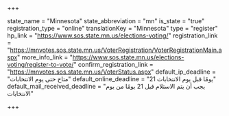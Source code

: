 +++

state_name = "Minnesota"
state_abbreviation = "mn"
is_state = "true"
registration_type = "online"
translationKey = "Minnesota"
type = "register"
hp_link = "https://www.sos.state.mn.us/elections-voting/"
registration_link = "https://mnvotes.sos.state.mn.us/VoterRegistration/VoterRegistrationMain.aspx"
more_info_link = "https://www.sos.state.mn.us/elections-voting/register-to-vote/"
confirm_registration_link = "https://mnvotes.sos.state.mn.us/VoterStatus.aspx"
default_ip_deadline = "متاح حتى يوم الانتخابات"
default_online_deadline = "21 يومًا قبل يوم الانتخابات"
default_mail_received_deadline = "يجب أن يتم الاستلام قبل 21 يومًا من يوم الانتخابات"

+++